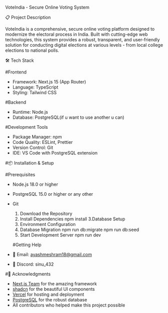 VoteIndia - Secure Online Voting System

📋 Project Description

VoteIndia is a comprehensive, secure online voting platform designed to modernize the electoral process in India. Built with cutting-edge web technologies, this system provides a robust, transparent, and user-friendly solution for conducting digital elections at various levels - from local college elections to national polls.

🛠️ Tech Stack

#Frontend

- Framework: Next.js 15 (App Router)
- Language: TypeScript
- Styling: Tailwind CSS

#Backend

- Runtime: Node.js
- Database: PostgreSQL(if u want to use another u can)

#Development Tools

- Package Manager: npm
- Code Quality: ESLint, Prettier
- Version Control: Git
- IDE: VS Code with PostgreSQL extension


#📦 Installation & Setup

#Prerequisites

- Node.js 18.0 or higher
- PostgreSQL 15.0 or higher or any other 
- Git

  1. Download the Repository
  2. Install Dependencies
      npm install
  3.Database Setup
  4. Environment Configuration
  5. Database Migration
     npm run db:migrate
     npm run db:seed
  6. Start Development Server
     npm run dev

  #Getting Help

- 📧 Email: ayashmeshram18@gmail.com
- 💬 Discord: sinu_432

#🙏 Acknowledgments

- [Next.js Team](https://nextjs.org/) for the amazing framework
- [shadcn](https://ui.shadcn.com/) for the beautiful UI components
- [Vercel](https://vercel.com/) for hosting and deployment
- [PostgreSQL](https://www.postgresql.org/) for the robust database
- All contributors who helped make this project possible

